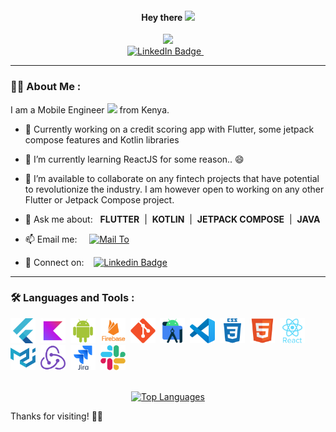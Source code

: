 <div id="header" align="center">
  <h4>
    Hey there <img src="https://media.giphy.com/media/hvRJCLFzcasrR4ia7z/giphy.gif" width="20px"/>
  </h4>
  <img src="https://media.giphy.com/media/EOmYN5kVP3W2Lyn6dx/giphy.gif" width="100"/>
  <div id="badges">
    <a href="https://www.linkedin.com/in/john-kabura-42030713b">
      <img src="https://img.shields.io/badge/LinkedIn-blue?style=flat&logo=linkedin&logoColor=white" alt="LinkedIn Badge"/>
    </a>
    &nbsp;
    <img src="https://komarev.com/ghpvc/?username=mainajonny&style=flat&color=green" alt=""/>
  </div>  
</div>

---

### :man_technologist: About Me :

I am a Mobile Engineer <img src="https://media.giphy.com/media/WUlplcMpOCEmTGBtBW/giphy.gif" width="30"> from Kenya.

- 🔭 Currently working on a credit scoring app with Flutter, some jetpack compose features and Kotlin libraries  
- 🌱 I’m currently learning ReactJS for some reason.. 😄
- 👯 I’m available to collaborate on any fintech projects that have potential to revolutionize the industry. I am however open to working on any other Flutter or Jetpack Compose project.
  
- 💬 Ask me about: &nbsp; <b>FLUTTER</b>&nbsp;&nbsp;|&nbsp;&nbsp;<b>KOTLIN</b>&nbsp;&nbsp;|&nbsp;&nbsp;<b>JETPACK COMPOSE</b>&nbsp;&nbsp;|&nbsp;&nbsp;<b>JAVA</b>
  
- 📫 Email me: &nbsp;&nbsp;&nbsp; [![Mail To](https://img.shields.io/badge/johnkabura263@gmail.com-red?style=flat&logo=gmail&logoColor=white)](mailto:johnkabura263@gmail.com)
- 🤝 Connect on: &nbsp;&nbsp; [![Linkedin Badge](https://img.shields.io/badge/-john%20kabura-blue?style=flat&logo=Linkedin&logoColor=white)](https://www.linkedin.com/in/john-kabura-42030713b)

---

### :hammer_and_wrench: Languages and Tools :

<div>
  <img src="https://github.com/devicons/devicon/blob/master/icons/flutter/flutter-original.svg" title="Flutter" alt="Flutter" width="40" height="40"/>&nbsp;
  <img src="https://github.com/devicons/devicon/blob/master/icons/kotlin/kotlin-original.svg" title="Kotlin" alt="Kotlin" width="40" height="40"/>&nbsp;
  <img src="https://github.com/devicons/devicon/blob/master/icons/android/android-original.svg" title="Android" alt="Android" width="40" height="40"/>&nbsp;
  <img src="https://github.com/devicons/devicon/blob/master/icons/firebase/firebase-plain-wordmark.svg" title="Firebase" alt="Firebase" width="40" height="40"/>&nbsp;
  <img src="https://github.com/devicons/devicon/blob/master/icons/git/git-original.svg" title="Git" **alt="Git" width="40" height="40"/>&nbsp;
  <img src="https://github.com/devicons/devicon/blob/master/icons/androidstudio/androidstudio-original.svg" title="AndroidStudio"  alt="AndroidStudio" width="40" height="40"/>&nbsp;
  <img src="https://github.com/devicons/devicon/blob/master/icons/vscode/vscode-original.svg" title="VScode"  alt="VScode" width="40" height="40"/>&nbsp;  
  <img src="https://github.com/devicons/devicon/blob/master/icons/css3/css3-plain-wordmark.svg"  title="CSS3" alt="CSS" width="40" height="40"/>&nbsp;
  <img src="https://github.com/devicons/devicon/blob/master/icons/html5/html5-original.svg" title="HTML5" alt="HTML" width="40" height="40"/>&nbsp; 
  <img src="https://github.com/devicons/devicon/blob/master/icons/react/react-original-wordmark.svg" title="React" alt="React" width="40" height="40"/>&nbsp;
  <img src="https://github.com/devicons/devicon/blob/master/icons/materialui/materialui-original.svg" title="Material UI" alt="Material UI" width="40" height="40"/>&nbsp;
  <img src="https://github.com/devicons/devicon/blob/master/icons/redux/redux-original.svg" title="Redux" alt="Redux " width="40" height="40"/>&nbsp;
  <img src="https://github.com/devicons/devicon/blob/master/icons/jira/jira-original-wordmark.svg" title="Jira"  alt="Jira" width="40" height="40"/>&nbsp;
  <img src="https://github.com/devicons/devicon/blob/master/icons/slack/slack-original.svg" title="Slack"  alt="Slack" width="40" height="40"/>
</div>
&nbsp;

<div id="toplanguages" align="center">

  [![Top Languages](https://github-readme-stats.vercel.app/api/top-langs/?username=mainajonny&exclude_repo=mainajonny,mainajonny_profile&layout=compact&theme=vision-friendly-dark)]()
</div>

Thanks for visiting!
💪🔥
